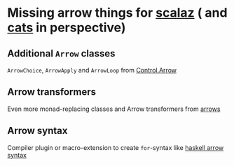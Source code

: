 # Missing arrow things for [scalaz] \( and [cats] in perspective\)

## Additional `Arrow` classes

`ArrowChoice`, `ArrowApply` and `ArrowLoop` from [Control.Arrow]

## Arrow transformers

Even more monad-replacing classes and Arrow transformers from [arrows]

## Arrow syntax

Compiler plugin or macro-extension to create `for`-syntax like [haskell arrow syntax] 

[scalaz]: https://github.com/scalaz/scalaz
[cats]: http://typelevel.org/cats/
[Control.Arrow]: http://hackage.haskell.org/package/base-4.8.2.0/docs/Control-Arrow.html
[arrows]: http://hackage.haskell.org/package/arrows
[haskell arrow syntax]: https://downloads.haskell.org/~ghc/7.10.2/docs/html/users_guide/arrow-notation.html

